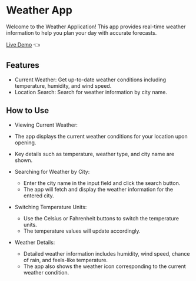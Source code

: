 # Weather App

Welcome to the Weather Application! This app provides real-time weather information to help you plan your day with accurate forecasts.
<p dir="auto">
  <a href="https://blazejzj.github.io/weather-app/" rel="nofollow">Live Demo</a> 👈
</p>

## Features
- Current Weather: Get up-to-date weather conditions including temperature, humidity, and wind speed.
- Location Search: Search for weather information by city name.

## How to Use

- Viewing Current Weather:
 - The app displays the current weather conditions for your location upon opening.
 - Key details such as temperature, weather type, and city name are shown.

- Searching for Weather by City:
  - Enter the city name in the input field and click the search button.
  - The app will fetch and display the weather information for the entered city.

- Switching Temperature Units:
  - Use the Celsius or Fahrenheit buttons to switch the temperature units.
  - The temperature values will update accordingly.

- Weather Details:
  - Detailed weather information includes humidity, wind speed, chance of rain, and feels-like temperature.
  - The app also shows the weather icon corresponding to the current weather condition.
